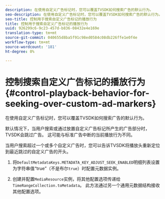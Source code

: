 ```yaml
---
description: 在使用自定义广告标记时，您可以覆盖TVSDK如何搜索广告的默认行为。
seo-description: 在使用自定义广告标记时，您可以覆盖TVSDK如何搜索广告的默认行为。
seo-title: 控制用于搜索自定义广告标记的播放行为
title: 控制用于搜索自定义广告标记的播放行为
uuid: 926299c6-9c23-457d-b836-08432e4e169e
translation-type: tm+mt
source-git-commit: 040655d8ba5f91c98ed0584c08db226ffe1e0f4e
workflow-type: tm+mt
source-wordcount: '181'
ht-degree: 0%

---
```



# 控制搜索自定义广告标记的播放行为{#control-playback-behavior-for-seeking-over-custom-ad-markers}

在使用自定义广告标记时，您可以覆盖TVSDK如何搜索广告的默认行为。

默认情况下，当用户搜索或通过放置自定义广告标记所产生的广告部分时，TVSDK会跳过广告。 这可能与标准广告中断的当前播放行为不同。

当用户搜索超过一个或多个自定义广告时，您可以告诉TVSDK将播放头重新定位到最近跳过的自定义广告的开头。

1. 将`DefaultMetadataKeys.METADATA_KEY_ADJUST_SEEK_ENABLED`明细列表设置为字符串值“true”（不是布尔`true`）时配置元数据实例。

1. 创建并配置`MediaResource`实例，将其他配置选项传递给`TimeRangeCollection.toMetadata`。 此方法通过另一个通用元数据结构接收其他配置选项。

